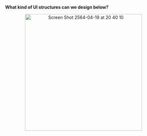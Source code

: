 **What kind of UI structures can we design below?**

<p align="center">
<img width="376" alt="Screen Shot 2564-04-19 at 20 40 10" src="https://user-images.githubusercontent.com/63224918/115245817-86251e80-a14f-11eb-8220-ad2af369c1ab.png">
</p>
